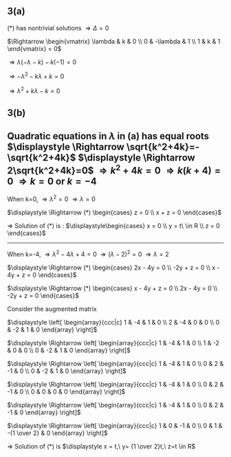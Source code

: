## 3(a)
(\*) has nontrivial solutions
$\Rightarrow \Delta = 0$

$\Rightarrow \begin{vmatrix}
\lambda & k & 0 \\
0 & -\lambda & 1 \\
1 & k & 1
 \end{vmatrix} = 0$

$\displaystyle \Rightarrow \lambda(-\lambda-k)-k(-1)=0$

$\displaystyle \Rightarrow -\lambda^2-k\lambda+k=0$

$\displaystyle \Rightarrow \lambda^2+k\lambda-k=0$

## 3(b)
Quadratic equations in $\lambda$ in (a) has equal roots
$\displaystyle \Rightarrow \sqrt{k^2+4k}=-\sqrt{k^2+4k}$
$\displaystyle \Rightarrow 2\sqrt{k^2+4k}=0$
$\displaystyle \Rightarrow k^2+4k=0$
$\displaystyle \Rightarrow k(k+4)=0$
$\displaystyle \Rightarrow k=0$ or $k=-4$
-----
When k=0,
$\displaystyle \Rightarrow \lambda^2=0$
$\displaystyle \Rightarrow \lambda=0$

$\displaystyle \Rightarrow (*) \begin{cases}
z = 0 \\
x + z = 0
\end{cases}$

$\Rightarrow$ Solution of (*) is : $\displaystyle\begin{cases}
x = 0 \\
y = t\ \in R \\
z = 0
\end{cases}$

-----
When k=-4,
$\displaystyle \Rightarrow \lambda^2 - 4\lambda +4=0$
$\displaystyle \Rightarrow (\lambda-2)^2=0$
$\displaystyle \Rightarrow \lambda=2$

$\displaystyle \Rightarrow (*) \begin{cases}
2x - 4y = 0 \\
-2y + z = 0 \\
x - 4y + z = 0
\end{cases}$

$\displaystyle \Rightarrow (*) \begin{cases}
x - 4y + z = 0 \\
2x - 4y = 0 \\
-2y + z = 0
\end{cases}$

Consider the augmented matrix

$\displaystyle  \left[ \begin{array}{ccc|c} 
1 & -4 & 1 & 0 \\
2 & -4 & 0 & 0 \\
0 & -2 & 1 & 0
\end{array} \right]$

$\displaystyle \Rightarrow  \left[ \begin{array}{ccc|c} 
1 & -4 & 1 & 0 \\
1 & -2 & 0 & 0 \\
0 & -2 & 1 & 0
\end{array} \right]$

$\displaystyle \Rightarrow  \left[ \begin{array}{ccc|c} 
1 & -4 & 1 & 0 \\
0 & 2 & -1 & 0 \\
0 & -2 & 1 & 0
\end{array} \right]$

$\displaystyle \Rightarrow  \left[ \begin{array}{ccc|c} 
1 & -4 & 1 & 0 \\
0 & 2 & -1 & 0 \\
0 & 0 & 0 & 0
\end{array} \right]$

$\displaystyle \Rightarrow  \left[ \begin{array}{ccc|c} 
1 & -4 & 1 & 0 \\
0 & 2 & -1 & 0
\end{array} \right]$

$\displaystyle \Rightarrow  \left[ \begin{array}{ccc|c} 
1 & 0 & -1 & 0 \\ 
0 & 1 & -{1 \over 2} & 0 
\end{array} \right]$

$\Rightarrow$ Solution of (\*) is $\displaystyle x = t,\ y= {1 \over 2}t,\ z=t \in R$